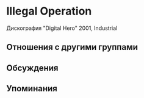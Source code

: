 # Illegal Operation

Дискография
"Digital Hero" 2001, Industrial

## Отношения с другими группами


## Обсуждения


## Упоминания

